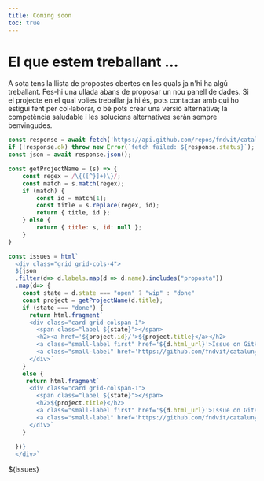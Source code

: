 ```yaml
---
title: Coming soon
toc: true
---
```


<style>
  h2 {
    margin-top:.5rem;
    margin-bottom:.5rem;
    font-size: 1.1rem!important;
  }

  h2 a {
    color:var(--theme-foreground)!important;
    text-decoration: underline!important;
  }
  .label {
    padding: .2rem .4rem;
    border-radius: .6rem;
    color: var(--white);
    font-size: .75rem;
    font-weight:600;
  }
  .small-label {
    padding-left: .3rem;
    padding-right: .3rem;
  }
  .first {
    padding-left: 0;
  }
  .wip {
    background-color: var(--red);
  }
  .done {
    background-color: var(--blue);
  }
  .wip::after {
    content: 'Work in progress';
  }
  .done::after {
    content: 'Published';
  }
</style>

# El que estem treballant ...
A sota tens la llista de propostes obertes en les quals ja n'hi ha algú treballant. Fes-hi una ullada abans de proposar un nou panell de dades. Si el projecte en el qual volies treballar ja hi és, pots contactar amb qui ho estigui fent per col·laborar, o bé pots crear una versió alternativa; la competència saludable i les solucions alternatives seràn sempre benvingudes.

```js
const response = await fetch('https://api.github.com/repos/fndvit/catalunya-en-dades/issues?state=all');
if (!response.ok) throw new Error(`fetch failed: ${response.status}`);
const json = await response.json();

const getProjectName = (s) => {
    const regex = /\{([^}]+)\}/;
    const match = s.match(regex);
    if (match) {
        const id = match[1];
        const title = s.replace(regex, id);
        return { title, id };
    } else {
        return { title: s, id: null };
    }
}
```

```js
const issues = html`
  <div class="grid grid-cols-4">
  ${json
  .filter(d=> d.labels.map(d => d.name).includes("proposta"))
  .map(d=> {
    const state = d.state === "open" ? "wip" : "done"
    const project = getProjectName(d.title);
    if (state === "done") {
      return html.fragment`
      <div class="card grid-colspan-1">
        <span class="label ${state}"></span>
        <h2><a href='${project.id}/'>${project.title}</a></h2>
        <a class="small-label first" href='${d.html_url}'>Issue on GitHub</a>|
        <a class="small-label" href='https://github.com/fndvit/catalunya-en-dades/tree/${project.id}'>Branch</a>
      </div>`
    }
    else {
     return html.fragment`
      <div class="card grid-colspan-1">
        <span class="label ${state}"></span>
        <h2>${project.title}</h2>
        <a class="small-label first" href='${d.html_url}'>Issue on GitHub</a> |
        <a class="small-label" href='https://github.com/fndvit/catalunya-en-dades/tree/${project.id}'>Branch</a>
      </div>`
    }
      
  })}
  </div>`
```

<div>
${issues}
</div>
